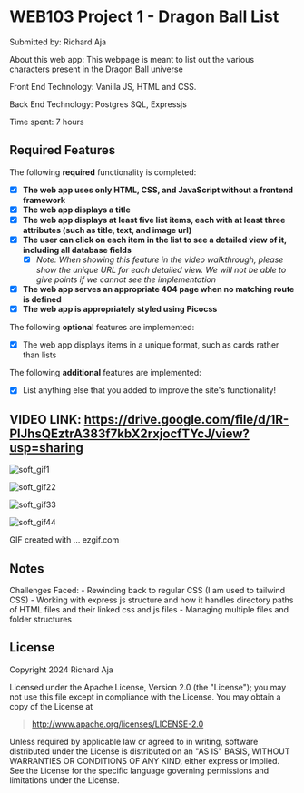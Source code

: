 # WEB103 Project 1 - Dragon Ball List

Submitted by: Richard Aja

About this web app: This webpage is meant to list out the various characters present in the Dragon Ball universe 

Front End Technology: Vanilla JS, HTML and CSS. 

Back End Technology: Postgres SQL, Expressjs

Time spent: 7 hours

## Required Features

The following **required** functionality is completed:

- [x] **The web app uses only HTML, CSS, and JavaScript without a frontend framework**
- [x] **The web app displays a title**
- [x] **The web app displays at least five list items, each with at least three attributes (such as title, text, and image url)**
- [x] **The user can click on each item in the list to see a detailed view of it, including all database fields**
  - [x] _Note: When showing this feature in the video walkthrough, please show the unique URL for each detailed view. We will not be able to give points if we cannot see the implementation_
- [x] **The web app serves an appropriate 404 page when no matching route is defined**
- [x] **The web app is appropriately styled using Picocss**

The following **optional** features are implemented:

- [x] The web app displays items in a unique format, such as cards rather than lists

The following **additional** features are implemented:

- [x] List anything else that you added to improve the site's functionality!

## VIDEO LINK: https://drive.google.com/file/d/1R-PlJhsQEztrA383f7kbX2rxjocfTYcJ/view?usp=sharing

![soft_gif1](https://github.com/user-attachments/assets/3a7b56d2-b8b8-4781-ad6c-000e545e2f25)

![soft_gif22](https://github.com/user-attachments/assets/f6895aa6-a557-449e-96a0-8eb2fe84cd4f)

![soft_gif33](https://github.com/user-attachments/assets/c48be6a6-678b-4bf9-8173-a4ca45455164)

![soft_gif44](https://github.com/user-attachments/assets/b5d96426-f5f1-4b23-aedb-4f77e74e426a)

GIF created with ... ezgif.com

## Notes

Challenges Faced: - Rewinding back to regular CSS (I am used to tailwind CSS) - Working with express js structure and how it handles directory paths of HTML files and their linked css and js files - Managing multiple files and folder structures

## License

Copyright 2024 Richard Aja

Licensed under the Apache License, Version 2.0 (the "License"); you may not use this file except in compliance with the License. You may obtain a copy of the License at

> http://www.apache.org/licenses/LICENSE-2.0

Unless required by applicable law or agreed to in writing, software distributed under the License is distributed on an "AS IS" BASIS, WITHOUT WARRANTIES OR CONDITIONS OF ANY KIND, either express or implied. See the License for the specific language governing permissions and limitations under the License.
